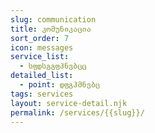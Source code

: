 ```yaml
---
slug: communication
title: კომუნიკაცია
sort_order: 7
icon: messages
service_list:
  - სფდსგგფჰნვბცც
detailed_list:
  - point: დფგჰმნვბც
tags: services
layout: service-detail.njk
permalink: /services/{{slug}}/
---
```

